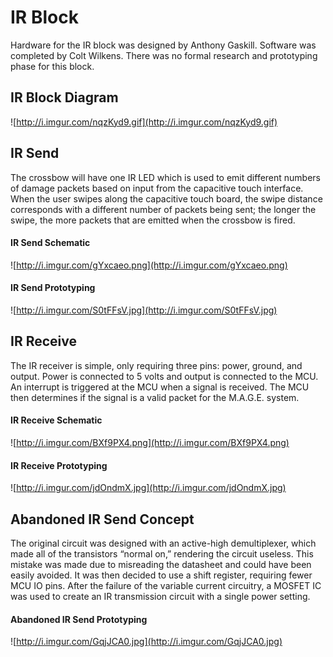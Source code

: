 # IR Block #



Hardware for the IR block was designed by Anthony Gaskill.  Software was completed by Colt Wilkens.  There was no formal research and prototyping phase for this block.

## IR Block Diagram ##

![http://i.imgur.com/nqzKyd9.gif](http://i.imgur.com/nqzKyd9.gif)

## IR Send ##

The crossbow will have one IR LED which is used to emit different numbers of damage packets based on input from the capacitive touch interface.  When the user swipes along the capacitive touch board, the swipe distance corresponds with a different number of packets being sent; the longer the swipe, the more packets that are emitted when the crossbow is fired.

#### IR Send Schematic ####

![http://i.imgur.com/gYxcaeo.png](http://i.imgur.com/gYxcaeo.png)

#### IR Send Prototyping ####

![http://i.imgur.com/S0tFFsV.jpg](http://i.imgur.com/S0tFFsV.jpg)

## IR Receive ##

The IR receiver is simple, only requiring three pins: power, ground, and output.  Power is connected to 5 volts and output is connected to the MCU.  An interrupt is triggered at the MCU when a signal is received.  The MCU then determines if the signal is a valid packet for the M.A.G.E. system.

#### IR Receive Schematic ####

![http://i.imgur.com/BXf9PX4.png](http://i.imgur.com/BXf9PX4.png)


#### IR Receive Prototyping ####

![http://i.imgur.com/jdOndmX.jpg](http://i.imgur.com/jdOndmX.jpg)

## Abandoned IR Send Concept ##

The original circuit was designed with an active-high demultiplexer, which made all of the transistors “normal on,” rendering the circuit useless.  This mistake was made due to misreading the datasheet and could have been easily avoided.  It was then decided to use a shift register, requiring fewer MCU IO pins.  After the failure of the variable current circuitry, a MOSFET IC was used to create an IR transmission circuit with a single power setting.

#### Abandoned IR Send Prototyping ####

![http://i.imgur.com/GqjJCA0.jpg](http://i.imgur.com/GqjJCA0.jpg)